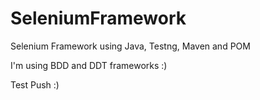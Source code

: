 # SeleniumFramework
Selenium Framework using Java, Testng, Maven and POM

I'm using BDD and DDT frameworks :)

Test Push :)



